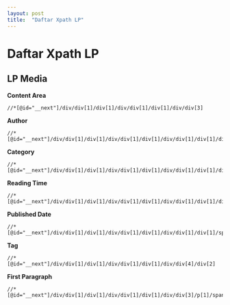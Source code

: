 ```yaml
---
layout: post
title:  "Daftar Xpath LP"
---
```


# Daftar Xpath LP 
## LP Media
**Content Area**
```
//*[@id="__next"]/div/div[1]/div[1]/div/div[1]/div[1]/div/div[3]
```
**Author**
```
//*[@id="__next"]/div/div[1]/div[1]/div/div[1]/div[1]/div/div[1]/div[1]/div[1]/a
```
**Category**
```
//*[@id="__next"]/div/div[1]/div[1]/div/div[1]/div[1]/div/div[1]/div[1]/div[2]/div/a
```
**Reading Time**
```
//*[@id="__next"]/div/div[1]/div[1]/div/div[1]/div[1]/div/div[1]/div[1]/div[4]/div[2]
```
**Published Date**
```
//*[@id="__next"]/div/div[1]/div[1]/div/div[1]/div[1]/div/div[1]/div[1]/span[2]
```
**Tag**
```
//*[@id="__next"]/div/div[1]/div[1]/div/div[1]/div[1]/div/div[4]/div[2]
```
**First Paragraph**
```
//*[@id="__next"]/div/div[1]/div[1]/div/div[1]/div[1]/div/div[3]/p[1]/span
```